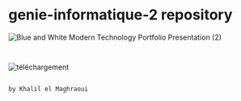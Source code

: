 # genie-informatique-2 repository 

![Blue and White Modern Technology Portfolio Presentation (2)](https://user-images.githubusercontent.com/42038003/98044799-bf7b0380-1e27-11eb-8bb0-12e7fbd064c4.gif)
```bash



```

![téléchargement](https://user-images.githubusercontent.com/42038003/98041743-b9365880-1e22-11eb-8c4a-75dc80d724b0.png)

```bash

by Khalil el Maghraoui 
```

